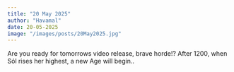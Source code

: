 ```yaml
---
title: "20 May 2025"
author: "Havamal"
date: 20-05-2025
image: "/images/posts/20May2025.jpg"
---
```


Are you ready for tomorrows video release, brave horde!? After 1200, when Sól rises her highest, a new Age will begin..